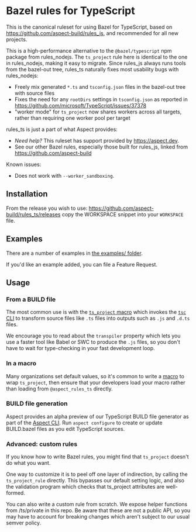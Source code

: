 # Bazel rules for TypeScript

This is the canonical ruleset for using Bazel for TypeScript, based on
<https://github.com/aspect-build/rules_js>, and recommended for all new projects.

This is a high-performance alternative to the `@bazel/typescript` npm package from rules_nodejs.
The `ts_project` rule here is identical to the one in rules_nodejs, making it easy to migrate.
Since rules_js always runs tools from the bazel-out tree, rules_ts naturally fixes most usability bugs with rules_nodejs:

- Freely mix generated `*.ts` and `tsconfig.json` files in the bazel-out tree with source files
- Fixes the need for any `rootDirs` settings in `tsconfig.json` as reported in https://github.com/microsoft/TypeScript/issues/37378
- "worker mode" for `ts_project` now shares workers across all targets, rather than requiring one worker pool per target

rules_ts is just a part of what Aspect provides:

-   _Need help?_ This ruleset has support provided by https://aspect.dev.
-   See our other Bazel rules, especially those built for rules_js, linked from <https://github.com/aspect-build>

Known issues:
  - Does not work with `--worker_sandboxing`.

## Installation

From the release you wish to use:
<https://github.com/aspect-build/rules_ts/releases>
copy the WORKSPACE snippet into your `WORKSPACE` file.

## Examples

There are a number of examples in [the examples/ folder](./examples/).

If you'd like an example added, you can file a Feature Request.

## Usage

### From a BUILD file

The most common use is with the [`ts_project` macro](./docs/rules.md#ts_project) which invokes the
[`tsc` CLI](https://www.typescriptlang.org/docs/handbook/compiler-options.html) to transform
source files like `.ts` files into outputs such as `.js` and `.d.ts` files.

We encourage you to read about the `transpiler` property which lets you use a faster tool like
Babel or SWC to produce the `.js` files, so you don't have to wait for type-checking in your fast
development loop.

### In a macro

Many organizations set default values, so it's common to write a [macro] to wrap `ts_project`, then
ensure that your developers load your macro rather than loading from `@aspect_rules_ts` directly.

[macro]: https://bazel.build/extending/macros

### BUILD file generation

Aspect provides an alpha preview of our TypeScript BUILD file generator as part of the
[Aspect CLI](https://aspect.build/cli). Run `aspect configure` to create or update BUILD.bazel files
as you edit TypeScript sources.

### Advanced: custom rules

If you know how to write Bazel rules, you might find that `ts_project` doesn't do what you want.

One way to customize it is to peel off one layer of indirection, by calling the `ts_project_rule`
directly. This bypasses our default setting logic, and also the validation program which checks that
ts_project attributes are well-formed.

You can also write a custom rule from scratch. We expose helper functions from /ts/private in this
repo. Be aware that these are not a public API, so you may have to account for breaking changes
which aren't subject to our usual semver policy.
